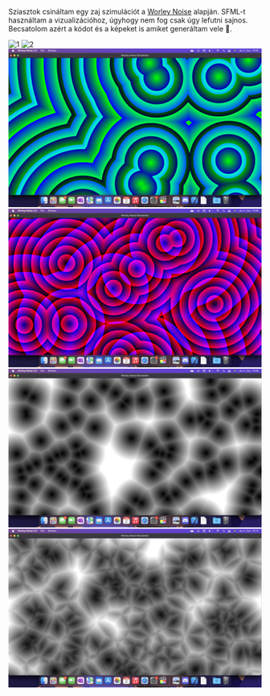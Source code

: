 Sziasztok csináltam egy zaj szimulációt a [Worley Noise](https://en.wikipedia.org/wiki/Worley_noise) alapján.
SFML-t használtam a vizualizációhoz, úgyhogy nem fog csak úgy lefutni sajnos.
Becsatolom azért a kódot és a képeket is amiket generáltam vele 🙂.

![1](images/Worley%20Noise%201.png)
![2](images/Worley%20Noise%202.png)
![3](images/Worley%20Noise%203.png)
![4](images/Worley%20Noise%204.png)
![5](images/Worley%20Noise%205.png)
![6](images/Worley%20Noise%206.png)
